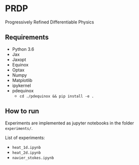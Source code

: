 # PRDP
Progressively Refined Differentiable Physics

## Requirements
- Python 3.6
- Jax
- Jaxopt
- Equinox
- Optax
- Numpy
- Matplotlib
- ipykernel
- pdequinox
    - ```cd ./pdequinox && pip install -e .```

## How to run

Experiments are implemented as jupyter notebooks in the folder `experiments/`. 

List of experiments:
- `heat_1d.ipynb`
- `heat_2d.ipynb`
- `navier_stokes.ipynb`

